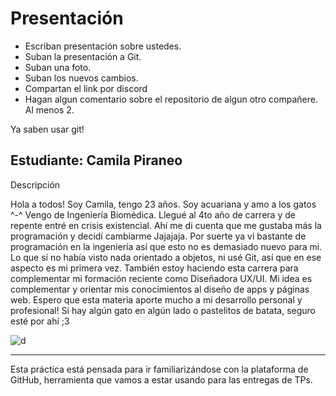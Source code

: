 # Presentación

- Escriban presentación sobre ustedes.
- Suban la presentación a Git.
- Suban una foto.
- Suban los nuevos cambios.
- Compartan el link por discord
- Hagan algun comentario sobre el repositorio de algun otro compañere. Al menos 2.

Ya saben usar git!


## Estudiante: Camila Piraneo

Descripción

Hola a todos! Soy Camila, tengo 23 años. Soy acuariana y amo a los gatos ^-^
Vengo de Ingeniería Biomédica. Llegué al 4to año de carrera y de repente entré en crisis existencial. Ahí me di cuenta que me gustaba más la programación y decidí cambiarme Jajajaja. Por suerte ya vi bastante de programación en la ingeniería así que esto no es demasiado nuevo para mi. Lo que sí no había visto nada orientado a objetos, ni usé Git, así que en ese aspecto es mi primera vez. También estoy haciendo esta carrera para complementar mi formación reciente como Diseñadora UX/UI. Mi idea es complementar y orientar mis conocimientos al diseño de apps y páginas web.
Espero que esta materia aporte mucho a mi desarrollo personal y profesional!
Si hay algún gato en algún lado o pastelitos de batata, seguro esté por ahí ;3


![d](https://i.postimg.cc/7hCDPMPP/photo.png)



------

Esta práctica está pensada para ir familiarizándose con la plataforma de GitHub, herramienta que vamos a estar usando para las entregas de TPs.

